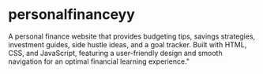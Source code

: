 # personalfinanceyy
A personal finance website that provides budgeting tips, savings strategies, investment guides, side hustle ideas, and a goal tracker. Built with HTML, CSS, and JavaScript, featuring a user-friendly design and smooth navigation for an optimal financial learning experience."
